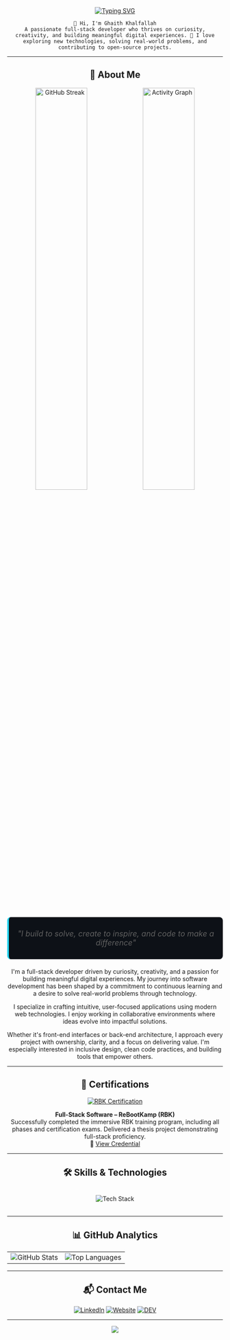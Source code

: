 <div align="center">
  
   <a href="https://git.io/typing-svg">
    <img src="https://readme-typing-svg.demolab.com?font=Fira+Code&weight=600&size=30&pause=1000&color=22D3EE&center=true&vCenter=true&width=500&lines=Hi+%F0%9F%91%8B%2C+I'm+Ghaith+Khalfallah;Full-Stack+Developer;Problem+Solver;Tech+Enthusiast" alt="Typing SVG">
  </a>

  
  <p>

    👋 Hi, I'm Ghaith Khalfallah
    A passionate full-stack developer who thrives on curiosity, creativity, and building meaningful digital experiences. 🚀 I love exploring new technologies, solving real-world problems, and contributing to open-source projects.
  </p>
  


---

## <div align="center">🌟 About Me</div>

<div align="center">
  <!-- GitHub Stats Visualization -->
  <img src="https://github-readme-streak-stats.herokuapp.com/?user=Ghaithkhal27&theme=radical&background=0D1117&border=444" alt="GitHub Streak" width="49%">
  <img src="https://github-readme-activity-graph.vercel.app/graph?username=Ghaithkhal27&theme=react-dark&bg_color=0D1117&hide_border=true&area=true" alt="Activity Graph" width="49%">
</div>

<blockquote align="center" style="border-left: 4px solid #22D3EE; padding: 10px 20px; background: #0D1117; margin: 20px 0; border-radius: 8px;">
  <p style="font-style: italic; font-size: 18px;">"I build to solve, create to inspire, and code to make a difference"</p>
</blockquote>

I'm a full-stack developer driven by curiosity, creativity, and a passion for building meaningful digital experiences. My journey into software development has been shaped by a commitment to continuous learning and a desire to solve real-world problems through technology.

I specialize in crafting intuitive, user-focused applications using modern web technologies. I enjoy working in collaborative environments where ideas evolve into impactful solutions.

Whether it's front-end interfaces or back-end architecture, I approach every project with ownership, clarity, and a focus on delivering value. I'm especially interested in inclusive design, clean code practices, and building tools that empower others.

---

## 🏅 Certifications

<div align="center">
  <a href="https://credsverse.com/credentials/2cbfc7fa-45d8-43ce-8da7-21aba97d2201?preview=1">
    <img src="https://img.shields.io/badge/ReBootKamp-Full--Stack_Certified-22D3EE?style=for-the-badge&logo=codeigniter&logoColor=white" alt="RBK Certification">
  </a>
</div>

**Full-Stack Software – ReBootKamp (RBK)**  
Successfully completed the immersive RBK training program, including all phases and certification exams. Delivered a thesis project demonstrating full-stack proficiency.  
🔗 [View Credential](https://credsverse.com/credentials/2cbfc7fa-45d8-43ce-8da7-21aba97d2201?preview=1)

---

## 🛠️ Skills & Technologies

<div align="center" style="margin: 2rem 0">
  <img src="https://skillicons.dev/icons?i=js,ts,html,css,jquery,react,tailwind,nodejs,express,mongodb,postgres,prisma,postman,figma,git,github" alt="Tech Stack">
</div>

---

## 📊 GitHub Analytics

<div align="center">
  <table>
    <tr>
      <td>
        <img src="https://github-readme-stats.vercel.app/api?username=Ghaithkhal27&show_icons=true&theme=radical&include_all_commits=true" alt="GitHub Stats">
      </td>
      <td>
        <img src="https://github-readme-stats.vercel.app/api/top-langs/?username=Ghaithkhal27&layout=compact&theme=radical&langs_count=8" alt="Top Languages">
      </td>
    </tr>
  </table>
  
  
</div>

---

## 📬 Contact Me


<p><a href="linkedin.com/in/ghaith-khalfallah" target="_blank"><img src="https://img.shields.io/badge/LinkedIn-%230077B5.svg?&style=flat-square&logo=linkedin&logoColor=white" alt="LinkedIn"></a> <a href="ghaith-khalfallah.netlify.app" target="_blank"><img src="https://img.shields.io/badge/Website-%23FF7139.svg?&style=flat-square&logo=Firefox&logoColor=white" alt="Website"></a> <a href="ghaithkhalfallah18@gmail.com" target="_blank"><img src="https://img.shields.io/badge/DEV-%230A0A0A.svg?&style=flat-square&logo=DEV.to&logoColor=white" alt="DEV"></a> </p>



---

<div align="center">
  <img src="https://capsule-render.vercel.app/api?type=waving&color=gradient&height=100&section=footer&width=100%"/>
</div>
